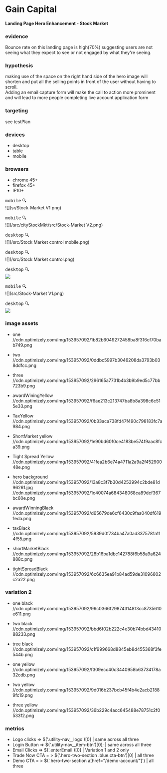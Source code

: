 #  Gain Capital
#### Landing Page Hero Enhancement - Stock Market

### evidence
Bounce rate on this landing page is high(70%) suggesting users are not seeing what they expect to see or not engaged by what they're seeing.

### hypothesis
making use of the space on the right hand side of the hero image will shorten and put all the selling points in front of the user without having to scroll.  
Adding an email capture form will make the call to action more prominent and will lead to more people completing live account application form

### targeting
see testPlan

### devices
- desktop
- table
- mobile

### browsers
- chrome 45+
- firefox 45+
- IE10+


<kbd>mobile</kbd>  :mag:            
 ![](sr/Stock-Market V1.png)
 
 <kbd>mobile</kbd>  :mag:            
 ![](/src/cityStockMkt/src/Stock-Market V2.png)

<kbd>desktop</kbd> :mag:          
![](/src/Stock Market control mobile.png)

<kbd>desktop</kbd> :mag:          
![](/src/Stock Market control.png)


<kbd>desktop</kbd> :mag:          
![](src/desktopv1.png)

<kbd>mobile</kbd>  :mag:            
 ![](src/Stock-Market V1.png)

<kbd>desktop</kbd> :mag:          
![](src/desktopv1.png)





### image assets
- one
//cdn.optimizely.com/img/153957092/1b82b6049272458ba8f316cf70bab749.png
- two
//cdn.optimizely.com/img/153957092/0ddbc5997b3046208da3793b038ddfcc.png
- three
//cdn.optimizely.com/img/153957092/296165a7731b4b3b9b9ed5c77bb723b9.png

- awardWiningYellow
//cdn.optimizely.com/img/153957092/f6ae213c213747ba8b8a398c6c515e33.png
- TaxYellow
//cdn.optimizely.com/img/153957092/0b33aca738fd47f490c798183fc7a984.png
- ShortMarket yellow
//cdn.optimizely.com/img/153957092/1e90bd60f0ce4183be574f9aac8fca39.png
- Tight Spread Yellow
//cdn.optimizely.com/img/153957092/41fea2b6e74a4711a2a9a2f45290048e.png
- hero background
//cdn.optimizely.com/img/153957092/13a8c3f7b30d4253994c2bde81d96261.jpg
//cdn.optimizely.com/img/153957092/1c40074a684348068ca89dcf367bc60e.png


- awardWinningBlack
//cdn.optimizely.com/img/153957092/d65679de6cf6430c9faa040df6191eda.png
- taxBlack
//cdn.optimizely.com/img/153957092/5939d0f734ba47a0ad3375781a114f55.png
- shortMarketBlack
//cdn.optimizely.com/img/153957092/28b16ba1dbc142788f6b58a9a624888c.png
- tightSpreadBlack
//cdn.optimizely.com/img/153957092/6c6635ea91b84ad59de31096802c2a22.png






### variation 2
- one black
//cdn.optimizely.com/img/153957092/99c0366f29874314813cc8735610e611.png
- two black
//cdn.optimizely.com/img/153957092/bbd6f02b222c4e30b74bbd4341088233.png
- tree black
//cdn.optimizely.com/img/153957092/c1f999668d8845eb8d455368f3fe544b.png


- one yellow
//cdn.optimizely.com/img/153957092/f309ecc40c3440958b63734178a32cdb.png
- two yellow
//cdn.optimizely.com/img/153957092/9d016b237bcb45f4b4e2acb21889fc19.png
- three yellow
//cdn.optimizely.com/img/153957092/36b229c4acc645488e78751c2f0533f2.png



### metrics

- Logo clicks =>  $('.utility-nav__logo')[0]  | same across all three
- Login Button =>  $('.utility-nav__item-btn')[0]; | same across all three
- Email Clicks => $('.enterEmail')[0]  | Variation 1 and 2 only
- Trade Now CTA = > $('.hero-two-section .blue.cta-btn')[0] | all three
- Demo CTA = >  $('.hero-two-section a[href="/demo-account/"]')   | all three















